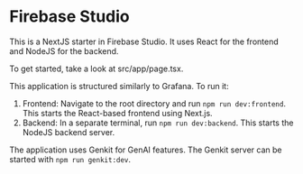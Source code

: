 # Firebase Studio

This is a NextJS starter in Firebase Studio. It uses React for the frontend and NodeJS for the backend.

To get started, take a look at src/app/page.tsx.

This application is structured similarly to Grafana. To run it:

1.  Frontend: Navigate to the root directory and run `npm run dev:frontend`. This starts the React-based frontend using Next.js.
2.  Backend: In a separate terminal, run `npm run dev:backend`. This starts the NodeJS backend server.

The application uses Genkit for GenAI features. The Genkit server can be started with `npm run genkit:dev`.
